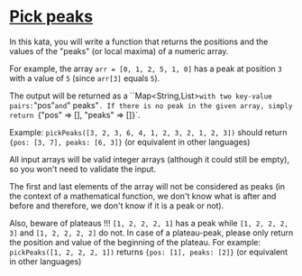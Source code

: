 # [Pick peaks](https://www.codewars.com/kata/pick-peaks "https://www.codewars.com/kata/5279f6fe5ab7f447890006a7")

In this kata, you will write a function that returns the positions and the values of the "peaks" (or local maxima) of a
numeric array.

For example, the array `arr = [0, 1, 2, 5, 1, 0]` has a peak at position `3` with a value of `5` (since `arr[3]`
equals `5`).

The output will be returned as a ``Map<String,List<integer>>` with two key-value pairs: `"pos"` and `"
peaks"`. If there is no peak in the given array, simply return `{"pos" => [], "peaks" => []}`.

Example: `pickPeaks([3, 2, 3, 6, 4, 1, 2, 3, 2, 1, 2, 3])` should return `{pos: [3, 7], peaks: [6, 3]}` (or equivalent
in other languages)

All input arrays will be valid integer arrays (although it could still be empty), so you won't need to validate the
input.

The first and last elements of the array will not be considered as peaks (in the context of a mathematical function, we
don't know what is after and before and therefore, we don't know if it is a peak or not).

Also, beware of plateaus !!! `[1, 2, 2, 2, 1]` has a peak while `[1, 2, 2, 2, 3]` and `[1, 2, 2, 2, 2]` do not. In case
of a plateau-peak, please only return the position and value of the beginning of the plateau. For example:
`pickPeaks([1, 2, 2, 2, 1])` returns `{pos: [1], peaks: [2]}` (or equivalent in other languages)